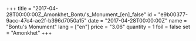 +++
title = "2017-04-28T00:00:00Z_Amonkhet_Bontu's_Monument_[en]_false"
id = "e9b00377-9acc-47c4-ae2f-b396d7050a15"
date = "2017-04-28T00:00:00Z"
name = "Bontu's Monument"
lang = ["en"]
price = "3.06"
quantity = 1
foil = false
set = "Amonkhet"
+++
